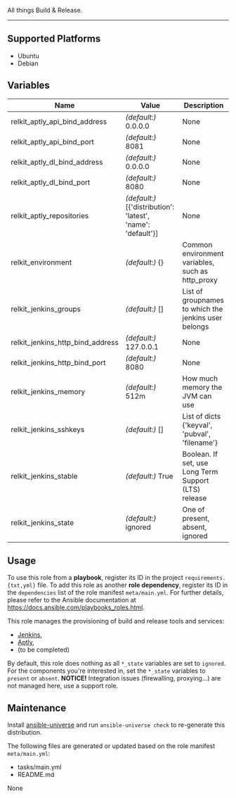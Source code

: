 
<!-- THIS IS A GENERATED FILE, DO NOT EDIT -->

All things Build & Release.

* * *


## Supported Platforms

  * Ubuntu
  * Debian

## Variables

| Name | Value | Description |
|------|-------|-------------|
| relkit_aptly_api_bind_address | _(default:)_ 0.0.0.0 | None |
| relkit_aptly_api_bind_port | _(default:)_ 8081 | None |
| relkit_aptly_dl_bind_address | _(default:)_ 0.0.0.0 | None |
| relkit_aptly_dl_bind_port | _(default:)_ 8080 | None |
| relkit_aptly_repositories | _(default:)_ [{'distribution': 'latest', 'name': 'default'}] | None |
| relkit_environment | _(default:)_ {} | Common environment variables, such as http_proxy |
| relkit_jenkins_groups | _(default:)_ [] | List of groupnames to which the jenkins user belongs |
| relkit_jenkins_http_bind_address | _(default:)_ 127.0.0.1 | None |
| relkit_jenkins_http_bind_port | _(default:)_ 8080 | None |
| relkit_jenkins_memory | _(default:)_ 512m | How much memory the JVM can use |
| relkit_jenkins_sshkeys | _(default:)_ [] | List of dicts {'keyval', 'pubval', 'filename'} |
| relkit_jenkins_stable | _(default:)_ True | Boolean. If set, use Long Term Support (LTS) release |
| relkit_jenkins_state | _(default:)_ ignored | One of present, absent, ignored |



## Usage

To use this role from a **playbook**, 
register its ID in the project `requirements.{txt,yml}` file.
To add this role as another **role dependency**,
register its ID in the `dependencies` list of the role manifest `meta/main.yml`.
For further details,
please refer to the Ansible documentation at https://docs.ansible.com/playbooks_roles.html.

This role manages the provisioning of build and release tools and services:
  * [Jenkins](http://jenkins-ci.org),
  * [Aptly](http://www.aptly.info),
  * (to be completed)

By default, this role does nothing as all `*_state` variables are set to `ignored`. For the components you're interested in, set the `*_state` variables to `present` or `absent`. **NOTICE!** Integration issues (firewalling, proxying…) are not managed here, use a support role.



## Maintenance

Install [ansible-universe](https://github.com/fclaerho/ansible-universe)
and run `ansible-universe check` to re-generate this distribution.

The following files are generated or updated based on the role manifest `meta/main.yml`:
  * tasks/main.yml
  * README.md

None
